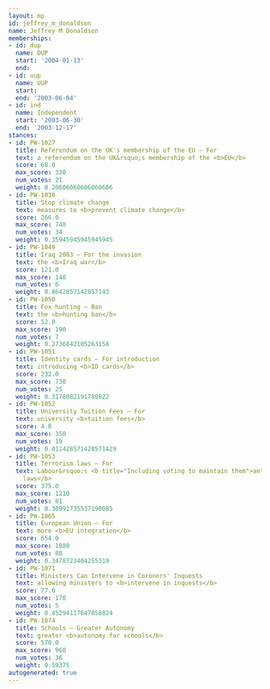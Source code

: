 ```yaml
---
layout: mp
id: jeffrey_m_donaldson
name: Jeffrey M Donaldson
memberships:
- id: dup
  name: DUP
  start: '2004-01-13'
  end: 
- id: uup
  name: UUP
  start: 
  end: '2003-06-04'
- id: ind
  name: Independent
  start: '2003-06-30'
  end: '2003-12-17'
stances:
- id: PW-1027
  title: Referendum on the UK's membership of the EU — For
  text: a referendum on the UK&rsquo;s membership of the <b>EU</b>
  score: 68.0
  max_score: 330
  num_votes: 21
  weight: 0.20606060606060606
- id: PW-1030
  title: Stop climate change
  text: measures to <b>prevent climate change</b>
  score: 266.0
  max_score: 740
  num_votes: 34
  weight: 0.35945945945945945
- id: PW-1049
  title: Iraq 2003 — For the invasion
  text: the <b>Iraq war</b>
  score: 121.0
  max_score: 140
  num_votes: 6
  weight: 0.8642857142857143
- id: PW-1050
  title: Fox hunting — Ban
  text: the <b>hunting ban</b>
  score: 52.0
  max_score: 190
  num_votes: 7
  weight: 0.2736842105263158
- id: PW-1051
  title: Identity cards — For introduction
  text: introducing <b>ID cards</b>
  score: 232.0
  max_score: 730
  num_votes: 25
  weight: 0.3178082191780822
- id: PW-1052
  title: University Tuition Fees — For
  text: university <b>tuition fees</b>
  score: 4.0
  max_score: 350
  num_votes: 19
  weight: 0.011428571428571429
- id: PW-1053
  title: Terrorism laws — For
  text: Labour&rsquo;s <b title="Including voting to maintain them">anti-terrorism
    laws</b>
  score: 375.0
  max_score: 1210
  num_votes: 81
  weight: 0.30991735537190085
- id: PW-1065
  title: European Union — For
  text: more <b>EU integration</b>
  score: 654.0
  max_score: 1880
  num_votes: 88
  weight: 0.3478723404255319
- id: PW-1071
  title: Ministers Can Intervene in Coroners' Inquests
  text: allowing ministers to <b>intervene in inquests</b>
  score: 77.0
  max_score: 170
  num_votes: 5
  weight: 0.45294117647058824
- id: PW-1074
  title: Schools — Greater Autonomy
  text: greater <b>autonomy for schools</b>
  score: 570.0
  max_score: 960
  num_votes: 36
  weight: 0.59375
autogenerated: true
---
```

